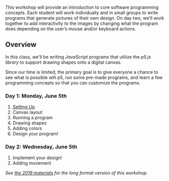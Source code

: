 This workshop will provide an introduction to core software programming concepts. Each student will work individually and in small groups to write programs that generate pictures of their own design. On day two, we’ll work together to add interactivity to the images by changing what the program does depending on the user’s mouse and/or keyboard actions. 

## Overview
In this class, we'll be writing *JavaScript* programs that utilize the *p5.js library* to support drawing shapes onto a digital canvas.

Since our time is limited, the primary goal is to give everyone a chance to see what is possible wih p5, run some pre-made programs, and learn a few programming concepts so that you can customize the programs.

### Day 1: Monday, June 5th

1. [Setting Up](Setup.md)
2. Canvas layout
3. Running a program
4. Drawing shapes
5. Adding colors
6. Design your program!

### Day 2: Wednesday, June 5th

1. Implement your design!
2. Adding movement


*See [the 2019 materials](2019/README.md) for the long format version of this workshop.*
